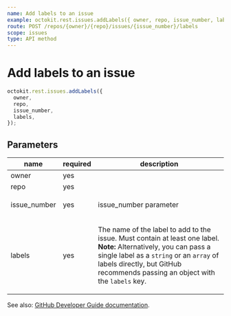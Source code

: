 ```yaml
---
name: Add labels to an issue
example: octokit.rest.issues.addLabels({ owner, repo, issue_number, labels })
route: POST /repos/{owner}/{repo}/issues/{issue_number}/labels
scope: issues
type: API method
---
```


# Add labels to an issue

```js
octokit.rest.issues.addLabels({
  owner,
  repo,
  issue_number,
  labels,
});
```

## Parameters

<table>
  <thead>
    <tr>
      <th>name</th>
      <th>required</th>
      <th>description</th>
    </tr>
  </thead>
  <tbody>
    <tr><td>owner</td><td>yes</td><td>

</td></tr>
<tr><td>repo</td><td>yes</td><td>

</td></tr>
<tr><td>issue_number</td><td>yes</td><td>

issue_number parameter

</td></tr>
<tr><td>labels</td><td>yes</td><td>

The name of the label to add to the issue. Must contain at least one label. **Note:** Alternatively, you can pass a single label as a `string` or an `array` of labels directly, but GitHub recommends passing an object with the `labels` key.

</td></tr>
  </tbody>
</table>

See also: [GitHub Developer Guide documentation](https://docs.github.com/rest/reference/issues#add-labels-to-an-issue).
